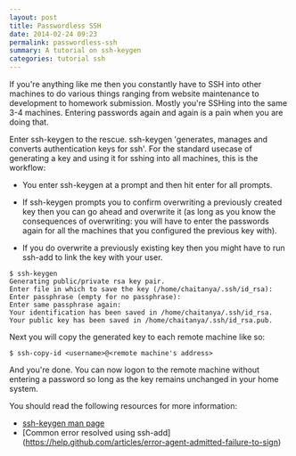 ```yaml
---
layout: post
title: Passwordless SSH
date: 2014-02-24 09:23
permalink: passwordless-ssh
summary: A tutorial on ssh-keygen
categories: tutorial ssh
---
```


If you're anything like me then you constantly have to SSH into other machines to do various things ranging from website maintenance to development to homework submission. Mostly you're SSHing into the same 3-4 machines. Entering passwords again and again is a pain when you are doing that.

Enter ssh-keygen to the rescue. ssh-keygen 'generates, manages and converts authentication keys for ssh'. For the standard usecase of generating a key and using it for sshing into all machines, this is the workflow:

- You enter ssh-keygen at a prompt and then hit enter for all prompts. 

- If ssh-keygen prompts you to confirm overwriting a previously created key then you can go ahead and overwrite it (as long as you know the consequences of overwriting: you will have to enter the passwords again for all the machines that you configured the previous key with). 

- If you do overwrite a previously existing key then you might have to run ssh-add to link the key with your user.

```
$ ssh-keygen
Generating public/private rsa key pair.
Enter file in which to save the key (/home/chaitanya/.ssh/id_rsa):
Enter passphrase (empty for no passphrase):
Enter same passphrase again:
Your identification has been saved in /home/chaitanya/.ssh/id_rsa.
Your public key has been saved in /home/chaitanya/.ssh/id_rsa.pub.
```

Next you will copy the generated key to each remote machine like so:

```
$ ssh-copy-id <username>@<remote machine's address>
```

And you're done. You can now logon to the remote machine without entering a password so long as the key remains unchanged in your home system. 

You should read the following resources for more information:

- [ssh-keygen man page](http://linux.die.net/man/1/ssh-keygen)
- [Common error resolved using ssh-add] (https://help.github.com/articles/error-agent-admitted-failure-to-sign)